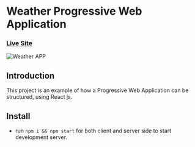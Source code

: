 # Weather Progressive Web Application

### [Live Site](https://thirsty-mcclintock-b66d08.netlify.app/)

![Weather APP ](http://www.mediafire.com/convkey/d6b7/j5zptlricitwr7yzg.jpg)

## Introduction

This project is an example of how a Progressive Web Application can be structured, using React js.

## Install

- run `npm i && npm start` for both client and server side to start development server.
